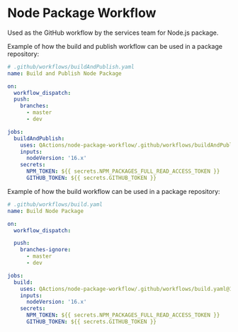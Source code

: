 # Node Package Workflow

Used as the GitHub workflow by the services team for Node.js package.

Example of how the build and publish workflow can be used in a package repository:  
```yaml
# .github/workflows/buildAndPublish.yaml
name: Build and Publish Node Package

on:
  workflow_dispatch:
  push:
    branches:
      - master
      - dev

jobs:
  buildAndPublish:
    uses: QActions/node-package-workflow/.github/workflows/buildAndPublish.yaml@1.0.0
    inputs:
      nodeVersion: '16.x'
    secrets:
      NPM_TOKEN: ${{ secrets.NPM_PACKAGES_FULL_READ_ACCESS_TOKEN }}
      GITHUB_TOKEN: ${{ secrets.GITHUB_TOKEN }}
```

Example of how the build workflow can be used in a package repository:
```yaml
# .github/workflows/build.yaml
name: Build Node Package

on:
  workflow_dispatch:

  push:
    branches-ignore:
      - master
      - dev

jobs:
  build:
    uses: QActions/node-package-workflow/.github/workflows/build.yaml@1.0.0
    inputs:
      nodeVersion: '16.x'
    secrets:
      NPM_TOKEN: ${{ secrets.NPM_PACKAGES_FULL_READ_ACCESS_TOKEN }}
      GITHUB_TOKEN: ${{ secrets.GITHUB_TOKEN }}
```
